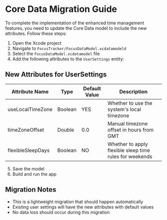 # Core Data Migration Guide

To complete the implementation of the enhanced time management features, you need to update the Core Data model to include the new attributes. Follow these steps:

1. Open the Xcode project
2. Navigate to `FocusTracker/FocusDataModel.xcdatamodeld`
3. Select the `FocusDataModel.xcdatamodel` file
4. Add the following attributes to the `UserSettings` entity:

## New Attributes for UserSettings

| Attribute Name | Type | Default Value | Description |
|---------------|------|--------------|-------------|
| useLocalTimeZone | Boolean | YES | Whether to use the system's local timezone |
| timeZoneOffset | Double | 0.0 | Manual timezone offset in hours from GMT |
| flexibleSleepDays | Boolean | NO | Whether to apply flexible sleep time rules for weekends |

5. Save the model
6. Build and run the app

## Migration Notes

- This is a lightweight migration that should happen automatically
- Existing user settings will have the new attributes with default values
- No data loss should occur during this migration